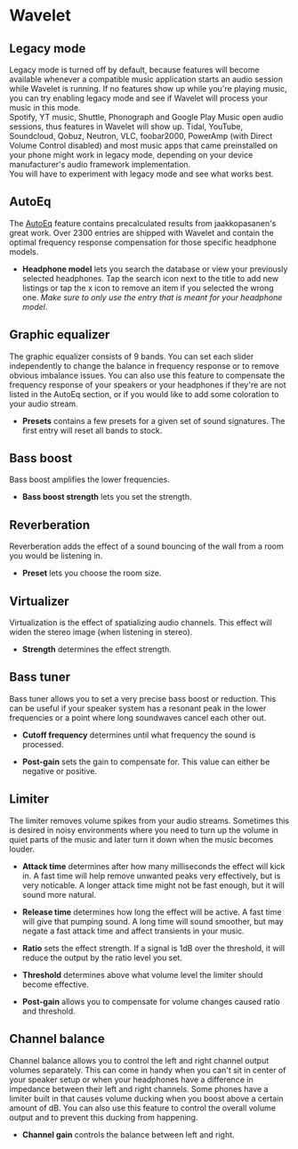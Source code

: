 #  Wavelet

## Legacy mode

Legacy mode is turned off by default, because features will become available whenever a compatible music application starts an audio session while Wavelet is running. If no features show up while you're playing music, you can try enabling legacy mode and see if Wavelet will process your music in this mode.  
Spotify, YT music, Shuttle, Phonograph and Google Play Music open audio sessions, thus features in Wavelet will show up.
Tidal, YouTube, Soundcloud, Qobuz, Neutron, VLC, foobar2000, PowerAmp (with Direct Volume Control disabled) and most music apps that came preinstalled on your phone might work in legacy mode, depending on your device manufacturer's audio framework implementation.  
You will have to experiment with legacy mode and see what works best.

## AutoEq

The [AutoEq](https://github.com/jaakkopasanen/AutoEq) feature contains precalculated results from jaakkopasanen's great work. Over 2300 entries are shipped with Wavelet and contain the optimal frequency response compensation for those specific headphone models.

- __Headphone model__ lets you search the database or view your previously selected headphones. Tap the search icon next to the title to add new listings or tap the x icon to remove an item if you selected the wrong one. *Make sure to only use the entry that is meant for your headphone model*.

## Graphic equalizer

The graphic equalizer consists of 9 bands. You can set each slider independently to change the balance in frequency response or to remove obvious imbalance issues. You can also use this feature to compensate the frequency response of your speakers or your headphones if they're are not listed in the AutoEq section, or if you would like to add some coloration to your audio stream.

- __Presets__ contains a few presets for a given set of sound signatures. The first entry will reset all bands to stock.

## Bass boost

Bass boost amplifies the lower frequencies.

- __Bass boost strength__ lets you set the strength.

## Reverberation

Reverberation adds the effect of a sound bouncing of the wall from a room you would be listening in.

- __Preset__ lets you choose the room size.

## Virtualizer

Virtualization is the effect of spatializing audio channels. This effect will widen the stereo image (when listening in stereo).

- __Strength__ determines the effect strength.

## Bass tuner

Bass tuner allows you to set a very precise bass boost or reduction. This can be useful if your speaker system has a resonant peak in the lower frequencies or a point where long soundwaves cancel each other out.

- __Cutoff frequency__ determines until what frequency the sound is processed.

- __Post-gain__ sets the gain to compensate for. This value can either be negative or positive.

## Limiter

The limiter removes volume spikes from your audio streams. Sometimes this is desired in noisy environments where you need to turn up the volume in quiet parts of the music and later turn it down when the music becomes louder.

- __Attack time__ determines after how many milliseconds the effect will kick in. A fast time will help remove unwanted peaks very effectively, but is very noticable. A longer attack time might not be fast enough, but it will sound more natural.

- __Release time__ determines how long the effect will be active. A fast time will give that pumping sound. A long time will sound smoother, but may negate a fast attack time and affect transients in your music.

- __Ratio__ sets the effect strength. If a signal is 1dB over the threshold, it will reduce the output by the ratio level you set.

- __Threshold__ determines above what volume level the limiter should become effective.

- __Post-gain__ allows you to compensate for volume changes caused ratio and threshold.

## Channel balance

Channel balance allows you to control the left and right channel output volumes separately. This can come in handy when you can't sit in center of your speaker setup or when your headphones have a difference in impedance between their left and right channels.
Some phones have a limiter built in that causes volume ducking when you boost above a certain amount of dB. You can also use this feature to control the overall volume output and to prevent this ducking from happening.

- __Channel gain__ controls the balance between left and right.
